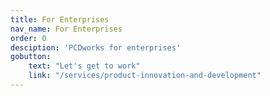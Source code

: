 ```yaml
---
title: For Enterprises
nav_name: For Enterprises
order: 0
desciption: 'PCDworks for enterprises'
gobutton:
    text: "Let's get to work"
    link: "/services/product-innovation-and-development"
---
```




<text-image image="/images/for/enterprises/fe-1.webp">
<template v-slot:left>

## PCDworks
# FOR ENTERPRISES

Opportunity’s knocking, the market wants your
next breakthrough. Get it ready and out the door
with a hand from us. Whether you need a push, a
pull, or both, we have the skill and expertise to
conceive, test, and create the innovation your
world is waiting for.

**Are you challenged to:**
* Keep capacity to keep projects moving
* Find talent to discover and drive great ideas to prototype
* Deliver results on time and on budget
* Show the market continued innovation

</template>
</text-image>

<image-text-tint image="/images/for/enterprises/fe-2.webp" :button="gobutton">
<template v-slot:right>

## It hinges on you. Swing into action now and see how we can help you succeed with:

* A diverse talent pool to discover and develop great ideas
* The capacity to find new approaches at problem-solving
* A track record of expertise bringing ideas to market
* Professionals to enhance and extend your R&D team
* A balance of business acumen and bold thinking

</template>
</image-text-tint>

<image-slide image="/images/for/enterprises/fe-3.webp">
<template>

"If your company is truly committed to ground breaking technology development and innovation
and you need thinking outside the box, look no further than PCDworks. The in-house technical
team is the best combination of scientists, engineers and problem solvers that | have ever seen.
They don’t take any challenge at face value. They take the deep dive necessary to find the best
solution from both the technical and market perspectives. PCDworks is the partner you want if the
goal is to create something game changing in your industry."

<center>

**John Dreu**\
VP Global New Product Development\
Ingersoll-Rand Security Technologies

</center>

</template>
</image-slide>